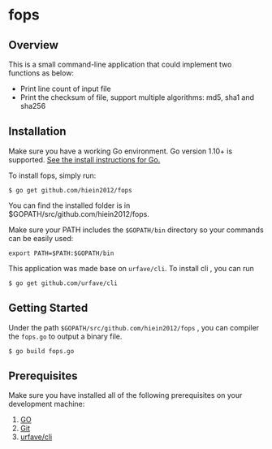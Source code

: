 # fops
## Overview

This is a small command-line application that could implement two functions as below:
- Print line count of input file
- Print the checksum of file, support multiple algorithms: md5, sha1 and sha256

## Installation

Make sure you have a working Go environment. Go version 1.10+ is supported. [See the install instructions for Go.](http://golang.org/doc/install.html)

To install fops, simply run:

```
$ go get github.com/hiein2012/fops
```
You can find the installed folder is in $GOPATH/src/github.com/hiein2012/fops.

Make sure your PATH includes the `$GOPATH/bin` directory so your commands can be easily used:

```
export PATH=$PATH:$GOPATH/bin
```
This application was made base on `urfave/cli`. To install cli , you can run 

```
$ go get github.com/urfave/cli
```

## Getting Started

Under the path `$GOPATH/src/github.com/hiein2012/fops` , you can compiler the `fops.go` to output a binary file.

```
$ go build fops.go
```


##  Prerequisites

Make sure you have installed all of the following prerequisites on your development machine:

1. [GO](https://golang.org/dl/) 
2. [Git](https://git-scm.com/downloads)
3. [urfave/cli](https://github.com/urfave/cli)

